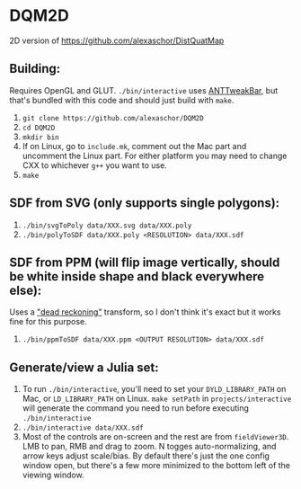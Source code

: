 # DQM2D

2D version of https://github.com/alexaschor/DistQuatMap

## Building:
Requires OpenGL and GLUT. `./bin/interactive` uses [ANTTweakBar](http://anttweakbar.sourceforge.net/doc/), but that's bundled with this code and should just build with `make`.
1. `git clone https://github.com/alexaschor/DQM2D`
2. `cd DQM2D`
3. `mkdir bin`
4. If on Linux, go to `include.mk`, comment out the Mac part and uncomment the Linux part. For either platform you may need to change CXX to whichever `g++` you want to use.
5. `make`

## SDF from SVG (only supports single polygons):
1. `./bin/svgToPoly data/XXX.svg data/XXX.poly`
2. `./bin/polyToSDF data/XXX.poly <RESOLUTION> data/XXX.sdf`


## SDF from PPM (will flip image vertically, should be white inside shape and black everywhere else):
Uses a ["dead reckoning"](https://www.sciencedirect.com/science/article/pii/S1077314204000682) transform, so I don't think it's exact but it works fine for this purpose.
1. `./bin/ppmToSDF data/XXX.ppm <OUTPUT RESOLUTION> data/XXX.sdf`

## Generate/view a Julia set:
1. To run `./bin/interactive`, you'll need to set your `DYLD_LIBRARY_PATH` on Mac, or `LD_LIBRARY_PATH` on Linux. `make setPath` in `projects/interactive` will generate the command you need to run before executing `./bin/interactive`
2. `./bin/interactive data/XXX.sdf`
3. Most of the controls are on-screen and the rest are from `fieldViewer3D`. LMB to pan, RMB and drag to zoom. N togges auto-normalizing, and arrow keys adjust scale/bias. By default there's just the one config window open, but there's a few more minimized to the bottom left of the viewing window.
